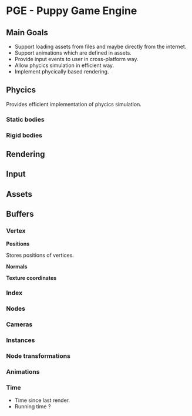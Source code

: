 # PGE - Puppy Game Engine

## Main Goals

- Support loading assets from files and maybe directly from the internet.
- Support animations which are defined in assets.
- Provide input events to user in cross-platform way.
- Allow phycics simulation in efficient way.
- Implement phycically based rendering. 

## Phycics

Provides efficient implementation of phycics simulation.

### Static bodies

### Rigid bodies

## Rendering

## Input

## Assets

## Buffers

### Vertex

**Positions**

Stores positions of vertices.

**Normals**

**Texture coordinates**



### Index

### Nodes

### Cameras


### Instances

### Node transformations

### Animations

### Time

- Time since last render.
- Running time ?

### 